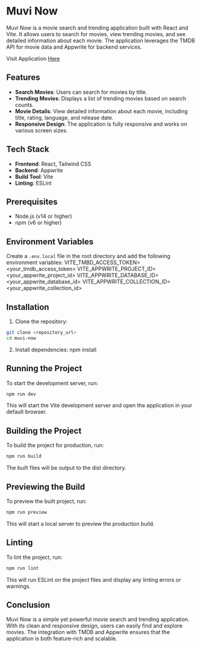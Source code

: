 # Muvi Now

Muvi Now is a movie search and trending application built with React and Vite. It allows users to search for movies, view trending movies, and see detailed information about each movie. The application leverages the TMDB API for movie data and Appwrite for backend services.

Visit Application [Here](https://muvi-now.vercel.app/)

## Features

- **Search Movies**: Users can search for movies by title.
- **Trending Movies**: Displays a list of trending movies based on search counts.
- **Movie Details**: View detailed information about each movie, including title, rating, language, and release date.
- **Responsive Design**: The application is fully responsive and works on various screen sizes.

## Tech Stack

- **Frontend**: React, Tailwind CSS
- **Backend**: Appwrite
- **Build Tool**: Vite
- **Linting**: ESLint

## Prerequisites

- Node.js (v14 or higher)
- npm (v6 or higher)

## Environment Variables

Create a `.env.local` file in the root directory and add the following environment variables:
VITE_TMBD_ACCESS_TOKEN=<your_tmdb_access_token>
VITE_APPWRITE_PROJECT_ID=<your_appwrite_project_id>
VITE_APPWRITE_DATABASE_ID=<your_appwrite_database_id>
VITE_APPWRITE_COLLECTION_ID=<your_appwrite_collection_id>

## Installation

1. Clone the repository:

```sh
git clone <repository_url>
cd muvi-now
```

2. Install dependencies:
   npm install

## Running the Project

To start the development server, run:

```sh
npm run dev
```

This will start the Vite development server and open the application in your default browser.

## Building the Project

To build the project for production, run:

```sh
npm run build
```

The built files will be output to the dist directory.

## Previewing the Build

To preview the built project, run:

```sh
npm run preview
```

This will start a local server to preview the production build.

## Linting

To lint the project, run:

```sh
npm run lint
```

This will run ESLint on the project files and display any linting errors or warnings.

## Conclusion

Muvi Now is a simple yet powerful movie search and trending application. With its clean and responsive design, users can easily find and explore movies. The integration with TMDB and Appwrite ensures that the application is both feature-rich and scalable.
